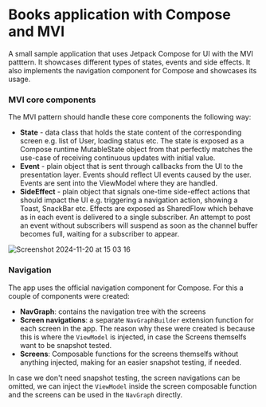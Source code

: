 # Books application with Compose and MVI
A small sample application that uses Jetpack Compose for UI with the MVI patttern. It showcases different types of states, events and side effects. 
It also implements the navigation component for Compose and showcases its usage.
### MVI core components
The MVI pattern should handle these core components the following way:
- **State** - data class that holds the state content of the corresponding screen e.g. list of User, loading status etc. The state is exposed as a Compose runtime MutableState object from that perfectly matches the use-case of receiving continuous updates with initial value.
- **Event** - plain object that is sent through callbacks from the UI to the presentation layer. Events should reflect UI events caused by the user. Events are sent into the ViewModel where they are handled.
- **SideEffect** - plain object that signals one-time side-effect actions that should impact the UI e.g. triggering a navigation action, showing a Toast, SnackBar etc. Effects are exposed as SharedFlow which behave as in each event is delivered to a single subscriber. An attempt to post an event without subscribers will suspend as soon as the channel buffer becomes full, waiting for a subscriber to appear.

![Screenshot 2024-11-20 at 15 03 16](https://github.com/user-attachments/assets/ebeff58a-a0e2-4851-9302-a27b91ef92a7)
### Navigation
The app uses the official navigation component for Compose. For this a couple of components were created:
- **NavGraph**: contains the navigation tree with the screens
- **Screen navigations**: a separate `NavGraphBuilder` extension function for each screen in the app. The reason why these were created is because this is where the `ViewModel` is injected, in case the Screens themselfs want to be snapshot tested.
- **Screens**: Composable functions for the screens themselfs without anything injected, making for an easier snapshot testing, if needed.

In case we don't need snapshot testing, the screen navigations can be omitted, we can inject the `ViewModel` inside the screen composable function and the screens can be used in the `NavGraph` directly.
